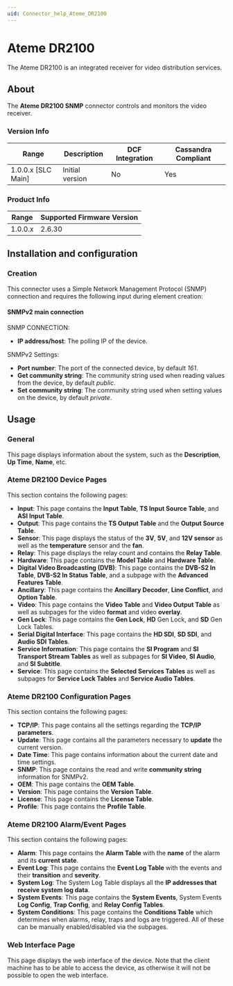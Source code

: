 ```yaml
---
uid: Connector_help_Ateme_DR2100
---
```


# Ateme DR2100

The Ateme DR2100 is an integrated receiver for video distribution services.

## About

The **Ateme DR2100 SNMP** connector controls and monitors the video receiver.

### Version Info

| Range | Description | DCF Integration | Cassandra Compliant |
|----------------------|-----------------|---------------------|-------------------------|
| 1.0.0.x [SLC Main]   | Initial version | No                  | Yes                     |

### Product Info

| Range | Supported Firmware Version |
|------------------|-----------------------------|
| 1.0.0.x          | 2.6.30                      |

## Installation and configuration

### Creation

This connector uses a Simple Network Management Protocol (SNMP) connection and requires the following input during element creation:

#### SNMPv2 main connection

SNMP CONNECTION:

- **IP address/host**: The polling IP of the device.

SNMPv2 Settings:

- **Port number**: The port of the connected device, by default *161*.
- **Get community string**: The community string used when reading values from the device, by default *public*.
- **Set community string**: The community string used when setting values on the device, by default *private*.

## Usage

### General

This page displays information about the system, such as the **Description**, **Up Time**, **Name**, etc.

### Ateme DR2100 Device Pages

This section contains the following pages:

- **Input**: This page contains the **Input Table**, **TS Input Source Table**, and **ASI Input Table**.
- **Output**: This page contains the **TS Output Table** and the **Output Source Table**.
- **Sensor**: This page displays the status of the **3V**, **5V**, and **12V sensor** as well as the **temperature** sensor and the **fan**.
- **Relay**: This page displays the relay count and contains the **Relay Table**.
- **Hardware**: This page contains the **Model Table** and **Hardware Table**.
- **Digital Video Broadcasting (DVB)**: This page contains the **DVB-S2 In Table**, **DVB-S2 In Status Table**, and a subpage with the **Advanced Features Table**.
- **Ancillary**: This page contains the **Ancillary Decoder**, **Line Conflict**, and **Option Table**.
- **Video**: This page contains the **Video Table** and **Video Output Table** as well as subpages for the video **format** and video **overlay**.
- **Gen Lock**: This page contains the **Gen Lock**, **HD** Gen Lock, and **SD** Gen Lock Tables.
- **Serial Digital Interface**: This page contains the **HD SDI**, **SD SDI**, and **Audio SDI Tables**.
- **Service Information**: This page contains the **SI Program** and **SI Transport Stream Tables** as well as subpages for **SI Video**, **SI Audio**, and **SI Subtitle**.
- **Service**: This page contains the **Selected Services Tables** as well as subpages for **Service Lock Tables** and **Service Audio Tables**.

### Ateme DR2100 Configuration Pages

This section contains the following pages:

- **TCP/IP**: This page contains all the settings regarding the **TCP/IP parameters**.
- **Update**: This page contains all the parameters necessary to **update** the current version.
- **Date Time**: This page contains information about the current date and time settings.
- **SNMP**: This page contains the read and write **community string** information for SNMPv2.
- **OEM**: This page contains the **OEM Table**.
- **Version**: This page contains the **Version Table**.
- **License**: This page contains the **License Table**.
- **Profile**: This page contains the **Profile Table**.

### Ateme DR2100 Alarm/Event Pages

This section contains the following pages:

- **Alarm**: This page contains the **Alarm Table** with the **name** of the alarm and its **current state**.
- **Event Log**: This page contains the **Event Log Table** with the events and their **transition** and **severity**.
- **System Log**: The System Log Table displays all the **IP addresses that receive system log data**.
- **System Events**: This page contains the **System Events**, System Events **Log Config**, **Trap Config**, and **Relay Config Tables**.
- **System Conditions**: This page contains the **Conditions Table** which determines when alarms, relay, traps and logs are triggered. All of these can be manually enabled/disabled via the subpages.

### Web Interface Page

This page displays the web interface of the device. Note that the client machine has to be able to access the device, as otherwise it will not be possible to open the web interface.
